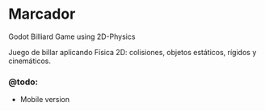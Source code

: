 # Marcador
Godot Billiard Game using 2D-Physics

Juego de billar aplicando Física 2D: colisiones, objetos estáticos, rígidos y cinemáticos.

### @todo:
 - Mobile version
